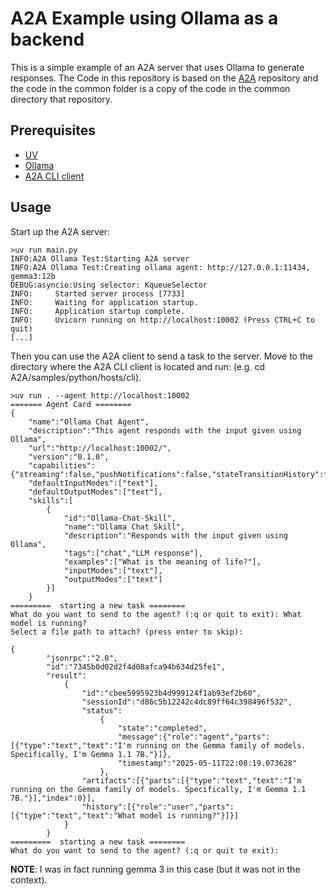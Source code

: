 # A2A Example using Ollama as a backend
This is a simple example of an A2A server that uses Ollama to generate responses.
The Code in this repository is based on the [A2A](https://github.com/google/a2a) repository and the code in the common folder is a copy of the code in the 
common directory that repository.

## Prerequisites
- [UV](https://docs.astral.sh/uv/)
- [Ollama](https://ollama.com/)
- [A2A CLI client](https://github.com/google/a2a/tree/main/samples/python/hosts/cli)

## Usage
Start up the A2A server:
```console
>uv run main.py
INFO:A2A Ollama Test:Starting A2A server
INFO:A2A Ollama Test:Creating ollama agent: http://127.0.0.1:11434, gemma3:12b
DEBUG:asyncio:Using selector: KqueueSelector
INFO:     Started server process [7733]
INFO:     Waiting for application startup.
INFO:     Application startup complete.
INFO:     Uvicorn running on http://localhost:10002 (Press CTRL+C to quit)
[...]
```

Then you can use the A2A client to send a task to the server. Move to the directory where the A2A CLI client is located and run:
(e.g. cd A2A/samples/python/hosts/cli).

```console
>uv run . --agent http://localhost:10002
======= Agent Card ========
{
    "name":"Ollama Chat Agent",
    "description":"This agent responds with the input given using Ollama",
    "url":"http://localhost:10002/",
    "version":"0.1.0",
    "capabilities":{"streaming":false,"pushNotifications":false,"stateTransitionHistory":false},
    "defaultInputModes":["text"],
    "defaultOutputModes":["text"],
    "skills":[
        {
            "id":"Ollama-Chat-Skill",
            "name":"Ollama Chat Skill",
            "description":"Responds with the input given using Ollama",
            "tags":["chat","LLM response"],
            "examples":["What is the meaning of life?"],
            "inputModes":["text"],
            "outputModes":["text"]
        }]
    }
=========  starting a new task ======== 
What do you want to send to the agent? (:q or quit to exit): What model is running?
Select a file path to attach? (press enter to skip): 

{
        "jsonrpc":"2.0",
        "id":"7345b0d02d2f4d08afca94b634d25fe1",
        "result":
            {
                "id":"cbee5995923b4d999124f1ab93ef2b60",
                "sessionId":"d86c5b12242c4dc89ff64c398496f532",
                "status":
                    {
                        "state":"completed",
                        "message":{"role":"agent","parts":[{"type":"text","text":"I'm running on the Gemma family of models. Specifically, I'm Gemma 1.1 7B."}]},
                        "timestamp":"2025-05-11T22:08:19.073628"
                    },
                "artifacts":[{"parts":[{"type":"text","text":"I'm running on the Gemma family of models. Specifically, I'm Gemma 1.1 7B."}],"index":0}],
                "history":[{"role":"user","parts":[{"type":"text","text":"What model is running?"}]}]
            }
        }
=========  starting a new task ======== 
What do you want to send to the agent? (:q or quit to exit): 
```

**NOTE**: I was in fact running gemma 3 in this case (but it was not in the context).
